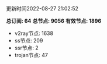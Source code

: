 更新时间2022-08-27 21:02:52

**总订阅: 64**
**总节点: 9056**
**有效节点: 1896**
- v2ray节点: 1638
- ss节点: 209
- ssr节点: 2
- trojan节点: 47
